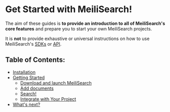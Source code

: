 # Get Started with MeiliSearch!

The aim of these guides is **to provide an introduction to all of MeiliSearch's core features** and prepare you to start your own MeiliSearch projects.

It is **not** to provide exhaustive or universal instructions on how to use MeiliSearch's [SDKs](/learn/what_is_meilisearch/sdks.md) or [API](/reference/api).

## Table of Contents:

- [Installation](/learn/getting_started/installation.md)
- [Getting Started](/learn/getting_started/quick_start.md)
  - [Download and launch MeiliSearch](/learn/getting_started/quick_start.md#download-and-launch)
  - [Add documents](/learn/getting_started/quick_start.md#add-documents)
  - [Search!](/learn/getting_started/quick_start.md#search)
  - [Integrate with Your Project](/learn/getting_started/quick_start.md#integrate-with-your-project)
- [What's next?](/learn/getting_started/whats_next.md)
